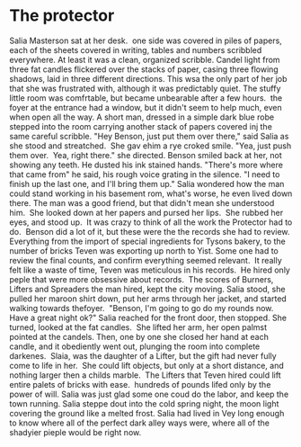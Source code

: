 # The protector

Salia Masterson sat at her desk.  one side was covered in piles of papers, each of the sheets covered in writing, tables and numbers scribbled everywhere. At least it was a clean, organized scribble. Candel light from three fat candles flickered over the stacks of paper, casing three flowing shadows, laid in three different directions.
This wsa the only part of her job that she was frustrated with, although it was predictably quiet. The stuffy little room was comfrtable, but became unbearable after a few hours.  the foyer at the entrance had a window, but it didn't seem to help much, even when open all the way.
A short man, dressed in a simple dark blue robe stepped into the room carrying another stack of papers covered inj the same careful scribble.
"Hey Benson, just put them over there," said Salia as she stood and streatched.  She gav ehim a rye croked smile. "Yea, just push them over.  Yea, right there." she directed. Benson smiled back at her, not showing any teeth. He dusted his ink stained hands.
"There's more where that came from" he said, his rough voice grating in the silence. "I need to finish up the last one, and I'll bring them up."
Salia wondered how the man could stand working in his basement rom, what's worse, he even lived down there. The man was a good friend, but that didn't mean she understood him. 
She looked down at her papers and pursed her lips.  She rubbed her eyes, and stood up.  It was crazy to think of all the work the Protector had to do.  Benson did a lot of it, but these were the the records she had to review. Everything from the import of special ingredients for Tysons bakery, to the number of bricks Teven was exporting up north to Yist. Some one had to review the final counts, and confirm everything seemed relevant.  It really felt like a waste of time, Teven was meticulous in his records.  He hired only peple that were more obsessive about records.  The scores of Burners,  Lifters and Spreaders the man hired, kept the city moving.
Salia stood, she pulled her maroon shirt down, put her arms through her jacket, and started walking towards thefoyer. 
"Benson, I'm going to go do my rounds now. Have a great night ok?" Salia reached for the front door, then stopped. She turned, looked at the fat candles.  She lifted her arm, her open palmst pointed at the candels. Then, one by one she closed her hand at each candle, and it obediently went out, plunging the room into complete darkenes.  Slaia, was the daughter of a Lifter, but the gift had never fully come to life in her.  She could lift objects, but only at a short distance, and nothing larger then a childs marble.  The Lifters that Teven hired could lift entire palets of bricks with ease.  hundreds of pounds lifed only by the power of will. Salia was just glad some one coud do the labor, and keep the town running.
Salia steppe dout into the cold spring night, the moon light covering the ground like a melted frost.
Salia had lived in Vey long enough to know where all of the perfect dark alley ways were, where all of the shadyier pieple would be right now.
